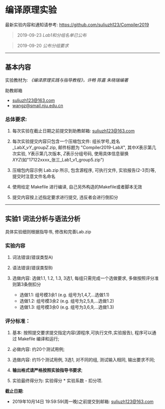 # 编译原理实验

最新实验内容和通知请参考: https://github.com/suliuzh123/Compiler2019

> 2019-09-23 *Lab1和分组名单已公布*

> 2019-09-20 *公布分组要求*


----

## 基本内容

实验教材为: *《编译原理实践与指导教程》，许畅 陈嘉 朱晓瑞编著*

助教邮箱
- suliuzh123@163.com
- wangz@smail.nju.edu.cn

### 总体要求:
1. 每次实验在截止日期之前提交到助教邮箱: suliuzh123@163.com

2. 每次实验提交内容只包含一个压缩包文件: 组长学号_姓名_Lab*X*_v*Y*_group*Z*.zip, 邮件标题为 "Compiler2019-Lab*X*", 其中*X*表示第几次实验, *Y*表示第几次版本, *Z*表示分组号码, 使用具体信息替换 *XYZ*(如"17122xxxx_张三_Lab1_v1_group5.zip")

3. 压缩包内容示例 Lab.zip 所示, 包含源程序, 可执行文件, 实验报告(2-3页)等, 提交时注意文件名命名

4. 使用给定 Makefile 进行编译, 自己另外构造的Makefile或者脚本无效

5. 提交内容按上述指定要求进行提交, 违反者会进行倒扣分


----

## 实验1 词法分析与语法分析

具体实验细则根据指导书, 修改和完善Lab.zip

### 实验内容
1. 词法错误(错误类型A)

2. 语法错误(错误类型B)

3. 选做内容: 选做1.1, 1.2, 1.3, 3选1, 每组只需完成一个选做要求, 多做按照评分准则第3条倒扣分
    - 选做1.1: 组号模3余1 (e.g. 组号为1,4,7,...选做1.1)
    - 选做1.2: 组号模3余2 (e.g. 组号为2,5,8,...选做1.2)
    - 选做1.3: 组号模3余0 (e.g. 组号为3,6,9,...选做1.3)


### 评分标准：
1. 基本: 按照提交要求提交指定内容(源程序,可执行文件,实验报告), 程序可以通过 Makefile 编译和运行;

2. 必做内容: 约20个测试用例;

3. 选做内容: 约15个测试用例, 3选1, 对不同的组, 测试输入相同, 输出要求不同;

4. **输出格式请严格按照实验指导书要求**;

5. 实验最终得分为: 实验得分 * 实验系数 - 扣分项.


**截止日期**:
- 2019年10月14日 19:59:59(周一晚)之前提交到邮箱: suliuzh123@163.com



